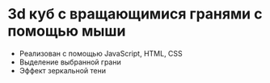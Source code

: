 # 3d куб с вращающимися гранями с помощью мыши
- Реализован с помощью JavaScript, HTML, CSS
- Выделение выбранной грани
- Эффект зеркальной тени